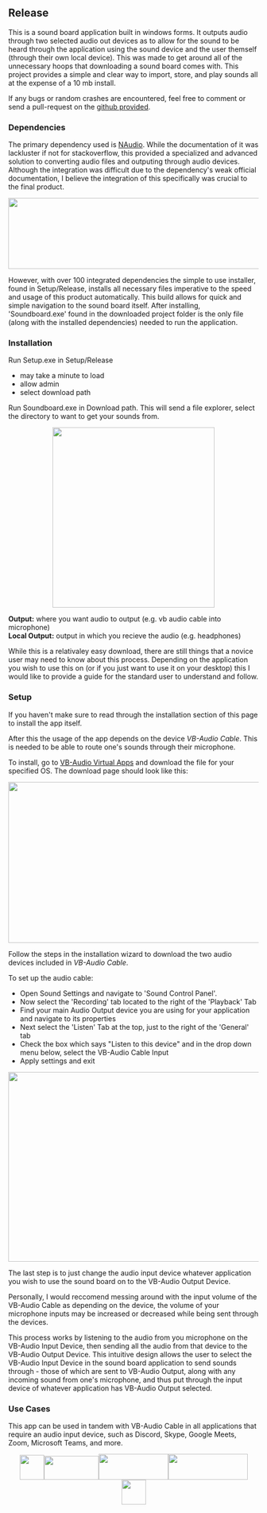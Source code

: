 ## Release
This is a sound board application built in windows forms. It outputs audio through two selected audio out devices as to allow for the sound to be heard through the application using the sound device and the user themself (through their own local device). This was made to get around all of the unnecessary hoops that downloading a sound board comes with. This project provides a simple and clear way to import, store, and play sounds all at the expense of a 10 mb install. 

If any bugs or random crashes are encountered, feel free to comment or send a pull-request on the [github provided](https://github.com/matthewschmude/Sound-Board).

### Dependencies
The primary dependency used is [NAudio](https://archive.codeplex.com/?p=naudio). While the documentation of it was lackluster if not for stackoverflow, this provided a specialized and advanced solution to converting audio files and outputing through audio devices. Although the integration was difficult due to the dependency's weak official documentation, I believe the integration of this specifically was crucial to the final product.


<a href="https://www.qries.com/">
  <p align="center">
    <img width="619" height="143" src="https://raw.githubusercontent.com/naudio/NAudio/master/naudio-logo.png">
  </p>
</a>

However, with over 100 integrated dependencies the simple to use installer, found in Setup/Release, installs all necessary files imperative to the speed and usage of this product automatically. This build allows for quick and simple navigation to the sound board itself. After installing, 'Soundboard.exe' found in the downloaded project folder is the only file (along with the installed dependencies) needed to run the application.

### Installation

Run Setup.exe in Setup/Release
 - may take a minute to load
 - allow admin
 - select download path
 
Run Soundboard.exe in Download path. This will send a file explorer, select the directory to want to get your sounds from.
  
<p align="center">
  <img width="326" height="363" src="https://lh3.googleusercontent.com/proxy/UELzzlUmSpU5eddQjMKOQYIcW4wle8pBh42RSAntVq0Z10NYNhmdwaAPX1uW0a9rhelPU7WqZEpwsx8uZy7TfwTfGbqE">
</p>
  
**Output:** where you want audio to output (e.g. vb audio cable into microphone)  
**Local Output:** output in which you recieve the audio (e.g. headphones)  

While this is a relativaley easy download, there are still things that a novice user may need to know about this process. Depending on the application you wish to use this on (or if you just want to use it on your desktop) this I would like to provide a guide for the standard user to understand and follow.
  
### Setup
If you haven't make sure to read through the installation section of this page to install the app itself. 
  
After this the usage of the app depends on the device _VB-Audio Cable_. This is needed to be able to route one's sounds through their microphone.

To install, go to [VB-Audio Virtual Apps](https://www.vb-audio.com/Cable/) and download the file for your specified OS. 
The download page should look like this: 

<p align="center">
  <img width="627" height="324" src="https://gblobscdn.gitbook.com/assets%2F-LNZgv_0q7KdbiUKT8Dm%2F-LNa74oNoEkDdbfZr2U9%2F-LNa832boVO2iYSXjbBf%2Fvb-cable.png?alt=media&token=c67bcbda-88aa-4c4b-abad-a0122a4f8848">
</p>
  
Follow the steps in the installation wizard to download the two audio devices included in _VB-Audio Cable_.

To set up the audio cable:
  - Open Sound Settings and navigate to 'Sound Control Panel'.  
  - Now select the 'Recording' tab located to the right of the 'Playback' Tab
  - Find your main Audio Output device you are using for your application and navigate to its properties
  - Next select the 'Listen' Tab at the top, just to the right of the 'General' tab
  - Check the box which says "Listen to this device" and in the drop down menu below, select the VB-Audio Cable Input
  - Apply settings and exit
  
<p align="center">
  <img width="512" height="382" src="https://lh3.googleusercontent.com/proxy/dxTu3OcLQMV4Bhfhr7vgDmrSMnH_DlOThJ2wvxH27MpzwWZb_d3nNVvtANqKxq9gbaajBV_79dacrxmZesXj47aWiZG3d6ZkYK9n1JdfgYJvxXpn0gnWviwhtM0O_OXnRCLGqv6jM78a2sAxt3fc8q_lOBE1xzR5dU9_c6wNGsJ5xgc7mWHlsolz4o-585vkfKuZtvqj2A">
</p>
 
The last step is to just change the audio input device whatever application you wish to use the sound board on to the VB-Audio Output Device.

Personally, I would reccomend messing around with the input volume of the VB-Audio Cable as depending on the device, the volume of your microphone inputs may be increased or decreased while being sent through the devices.
  
This process works by listening to the audio from you microphone on the VB-Audio Input Device, then sending all the audio from that device to the VB-Audio Output Device.
This intuitive design allows the user to select the VB-Audio Input Device in the sound board application to send sounds through - those of which are sent to VB-Audio Output, along with any incoming sound from one's microphone, and thus put through the input device of whatever application has VB-Audio Output selected.

### Use Cases
This app can be used in tandem with VB-Audio Cable in all applications that require an audio input device, such as Discord, Skype, Google Meets, Zoom, Microsoft Teams, and more.

<p align="center">
  <img src="https://discord.com/assets/2c21aeda16de354ba5334551a883b481.png" width="49" height="50" /><img src="https://1000logos.net/wp-content/uploads/2017/06/Skype-Logo.png" width="110" height="48" /><img src="https://weendeavor.com/wp-content/uploads/2020/03/zoom-logo.png" width="140" height="52" /><img src="https://itservices.cvad.unt.edu/sites/default/files/images/logo-teams.png" width="160" height="52" /><img src="https://www.gstatic.com/images/branding/product/2x/meet_96dp.png" width="49" height="50" />
</p>

